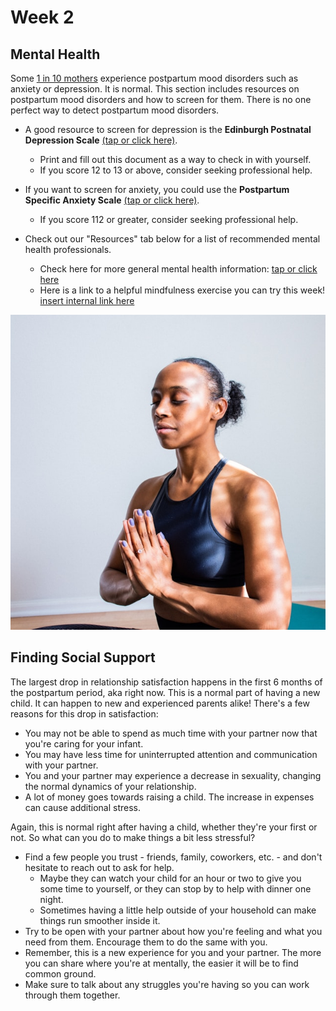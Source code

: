 # Week 2
## Mental Health
Some [1 in 10 mothers](https://www.cdc.gov/reproductivehealth/depression/index.htm) experience postpartum mood disorders such as anxiety or depression. It is normal. This section includes resources on postpartum mood disorders and how to screen for them. There is no one perfect way to detect postpartum mood disorders.

- A good resource to screen for depression is the **Edinburgh Postnatal Depression Scale** [(tap or click here)](http://www.perinatalservicesbc.ca/Documents/Resources/HealthPromotion/EPDS/EPDSScoringGuide_March2015.pdf).
  - Print and fill out this document as a way to check in with yourself.
  - If you score 12 to 13 or above, consider seeking professional help.
  
- If you want to screen for anxiety, you could use the **Postpartum Specific Anxiety Scale** [(tap or click here)]().
  - If you score 112 or greater, consider seeking professional help.
  
- Check out our "Resources" tab below for a list of recommended mental health professionals.
  - Check here for more general mental health information: [tap or click here](https://www.postpartum.net/wp-content/uploads/2014/11/EnglishBrochure.pdf)
  - Here is a link to a helpful mindfulness exercise you can try this week! [insert internal link here]()

![Mindfullness Photo](/markdown/weeks/images/Mindfulness-Yoga-Photo.jpg)

## Finding Social Support
The largest drop in relationship satisfaction happens in the first 6 months of the postpartum period, aka right now. This is a normal part of having a new child. It can happen to new and experienced parents alike! There's a few reasons for this drop in satisfaction:
- You may not be able to spend as much time with your partner now that you're caring for your infant.
- You may have less time for uninterrupted attention and communication with your partner.
- You and your partner may experience a decrease in sexuality, changing the normal dynamics of your relationship.
- A lot of money goes towards raising a child. The increase in expenses can cause additional stress.

Again, this is normal right after having a child, whether they're your first or not. So what can you do to make things a bit less stressful?
- Find a few people you trust - friends, family, coworkers, etc. - and don't hesitate to reach out to ask for help.
  - Maybe they can watch your child for an hour or two to give you some time to yourself, or they can stop by to help with dinner one night.
  - Sometimes having a little help outside of your household can make things run smoother inside it.
- Try to be open with your partner about how you're feeling and what you need from them. Encourage them to do the same with you.
- Remember, this is a new experience for you and your partner. The more you can share where you're at mentally, the easier it will be to find common ground.
- Make sure to talk about any struggles you're having so you can work through them together.
